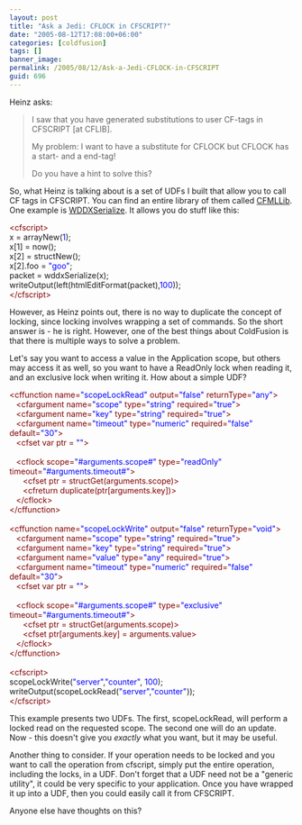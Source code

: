 ```yaml
---
layout: post
title: "Ask a Jedi: CFLOCK in CFSCRIPT?"
date: "2005-08-12T17:08:00+06:00"
categories: [coldfusion]
tags: []
banner_image: 
permalink: /2005/08/12/Ask-a-Jedi-CFLOCK-in-CFSCRIPT
guid: 696
---
```


Heinz asks:

<blockquote>
I saw that you have generated substitutions to user CF-tags in CFSCRIPT [at CFLIB].

My problem:
I want to have a substitute for CFLOCK but CFLOCK has a start- and a end-tag!

Do you have a hint to solve this?
</blockquote>

So, what Heinz is talking about is a set of UDFs I built that allow you to call CF tags in CFSCRIPT. You can find an entire library of them called <a href="http://www.cflib.org/library.cfm?ID=17">CFMLLib</a>. One example is <a href="http://www.cflib.org/udf.cfm?id=629">WDDXSerialize</a>. It allows you do stuff like this:

<div class="code"><FONT COLOR=MAROON>&lt;cfscript&gt;</FONT><br>
x = arrayNew(<FONT COLOR=BLUE>1</FONT>);<br>
x[1] = now();<br>
x[2] = structNew();<br>
x[2].foo = <FONT COLOR=BLUE>"goo"</FONT>;<br>
packet = wddxSerialize(x);<br>
writeOutput(left(htmlEditFormat(packet),<FONT COLOR=BLUE>100</FONT>));<br>
<FONT COLOR=MAROON>&lt;/cfscript&gt;</FONT></div>

However, as Heinz points out, there is no way to duplicate the concept of locking, since locking involves wrapping a set of commands. So the short answer is - he is right. However, one of the best things about ColdFusion is that there is multiple ways to solve a problem.

Let's say you want to access a value in the Application scope, but others may access it as well, so you want to have a ReadOnly lock when reading it, and an exclusive lock when writing it. How about a simple UDF?

<div class="code"><FONT COLOR=MAROON>&lt;cffunction name=<FONT COLOR=BLUE>"scopeLockRead"</FONT> output=<FONT COLOR=BLUE>"false"</FONT> returnType=<FONT COLOR=BLUE>"any"</FONT>&gt;</FONT><br>
&nbsp;&nbsp;&nbsp;<FONT COLOR=MAROON>&lt;cfargument name=<FONT COLOR=BLUE>"scope"</FONT> type=<FONT COLOR=BLUE>"string"</FONT> required=<FONT COLOR=BLUE>"true"</FONT>&gt;</FONT><br>
&nbsp;&nbsp;&nbsp;<FONT COLOR=MAROON>&lt;cfargument name=<FONT COLOR=BLUE>"key"</FONT> type=<FONT COLOR=BLUE>"string"</FONT> required=<FONT COLOR=BLUE>"true"</FONT>&gt;</FONT><br>
&nbsp;&nbsp;&nbsp;<FONT COLOR=MAROON>&lt;cfargument name=<FONT COLOR=BLUE>"timeout"</FONT> type=<FONT COLOR=BLUE>"numeric"</FONT> required=<FONT COLOR=BLUE>"false"</FONT> default=<FONT COLOR=BLUE>"30"</FONT>&gt;</FONT><br>
&nbsp;&nbsp;&nbsp;<FONT COLOR=MAROON>&lt;cfset var ptr = <FONT COLOR=BLUE>""</FONT>&gt;</FONT><br>
&nbsp;&nbsp;&nbsp;<br>
&nbsp;&nbsp;&nbsp;<FONT COLOR=MAROON>&lt;cflock scope=<FONT COLOR=BLUE>"#arguments.scope#"</FONT> type=<FONT COLOR=BLUE>"readOnly"</FONT> timeout=<FONT COLOR=BLUE>"#arguments.timeout#"</FONT>&gt;</FONT><br>
&nbsp;&nbsp;&nbsp;&nbsp;&nbsp;&nbsp;<FONT COLOR=MAROON>&lt;cfset ptr = structGet(arguments.scope)&gt;</FONT><br>
&nbsp;&nbsp;&nbsp;&nbsp;&nbsp;&nbsp;<FONT COLOR=MAROON>&lt;cfreturn duplicate(ptr[arguments.key])&gt;</FONT><br>
&nbsp;&nbsp;&nbsp;<FONT COLOR=MAROON>&lt;/cflock&gt;</FONT><br>
<FONT COLOR=MAROON>&lt;/cffunction&gt;</FONT><br>
<br>
<FONT COLOR=MAROON>&lt;cffunction name=<FONT COLOR=BLUE>"scopeLockWrite"</FONT> output=<FONT COLOR=BLUE>"false"</FONT> returnType=<FONT COLOR=BLUE>"void"</FONT>&gt;</FONT><br>
&nbsp;&nbsp;&nbsp;<FONT COLOR=MAROON>&lt;cfargument name=<FONT COLOR=BLUE>"scope"</FONT> type=<FONT COLOR=BLUE>"string"</FONT> required=<FONT COLOR=BLUE>"true"</FONT>&gt;</FONT><br>
&nbsp;&nbsp;&nbsp;<FONT COLOR=MAROON>&lt;cfargument name=<FONT COLOR=BLUE>"key"</FONT> type=<FONT COLOR=BLUE>"string"</FONT> required=<FONT COLOR=BLUE>"true"</FONT>&gt;</FONT><br>
&nbsp;&nbsp;&nbsp;<FONT COLOR=MAROON>&lt;cfargument name=<FONT COLOR=BLUE>"value"</FONT> type=<FONT COLOR=BLUE>"any"</FONT> required=<FONT COLOR=BLUE>"true"</FONT>&gt;</FONT><br>
&nbsp;&nbsp;&nbsp;<FONT COLOR=MAROON>&lt;cfargument name=<FONT COLOR=BLUE>"timeout"</FONT> type=<FONT COLOR=BLUE>"numeric"</FONT> required=<FONT COLOR=BLUE>"false"</FONT> default=<FONT COLOR=BLUE>"30"</FONT>&gt;</FONT><br>
&nbsp;&nbsp;&nbsp;<FONT COLOR=MAROON>&lt;cfset var ptr = <FONT COLOR=BLUE>""</FONT>&gt;</FONT><br>
&nbsp;&nbsp;&nbsp;<br>
&nbsp;&nbsp;&nbsp;<FONT COLOR=MAROON>&lt;cflock scope=<FONT COLOR=BLUE>"#arguments.scope#"</FONT> type=<FONT COLOR=BLUE>"exclusive"</FONT> timeout=<FONT COLOR=BLUE>"#arguments.timeout#"</FONT>&gt;</FONT><br>
&nbsp;&nbsp;&nbsp;&nbsp;&nbsp;&nbsp;<FONT COLOR=MAROON>&lt;cfset ptr = structGet(arguments.scope)&gt;</FONT><br>
&nbsp;&nbsp;&nbsp;&nbsp;&nbsp;&nbsp;<FONT COLOR=MAROON>&lt;cfset ptr[arguments.key] = arguments.value&gt;</FONT><br>
&nbsp;&nbsp;&nbsp;<FONT COLOR=MAROON>&lt;/cflock&gt;</FONT><br>
<FONT COLOR=MAROON>&lt;/cffunction&gt;</FONT><br>
&nbsp;&nbsp;&nbsp;&nbsp;&nbsp;&nbsp;<br>
<FONT COLOR=MAROON>&lt;cfscript&gt;</FONT><br>
scopeLockWrite(<FONT COLOR=BLUE>"server"</FONT>,<FONT COLOR=BLUE>"counter"</FONT>,<FONT COLOR=BLUE> 100</FONT>);<br>
writeOutput(scopeLockRead(<FONT COLOR=BLUE>"server"</FONT>,<FONT COLOR=BLUE>"counter"</FONT>));<br>
<FONT COLOR=MAROON>&lt;/cfscript&gt;</FONT></div>

This example presents two UDFs. The first, scopeLockRead, will perform a locked read on the requested scope. The second one will do an update. Now - this doesn't give you <i>exactly</i> what you want, but it may be useful. 

Another thing to consider. If your operation needs to be locked and you want to call the operation from cfscript, simply put the entire operation, including the locks, in a UDF. Don't forget that a UDF need not be a "generic utility", it could be very specific to your application. Once you have wrapped it up into a UDF, then you could easily call it from CFSCRIPT.

Anyone else have thoughts on this?